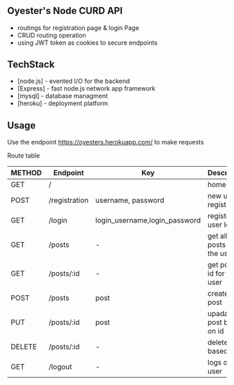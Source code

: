 # 
## Oyester's Node CURD API


- routings for registration page & login Page
- CRUD routing operation
- using JWT token as cookies to secure endpoints 

## TechStack
- [node.js] - evented I/O for the backend
- [Express] - fast node.js network app framework
- [mysql] - database managment
- [heroku] - deployment platform

## Usage
Use the endpoint https://oyesters.herokuapp.com/ to make requests

Route table



|  METHOD      |Endpoint                     |Key                      | Description
|----------------|-------------------------------|-----------------------------|------------------------|
|GET|    /       |  | homepage
|POST       |/registration            |      username, password | new user registration| 
|GET          |/login|login_username,login_password| registered user login|
|GET|/posts            |-         |get all the posts for the user|
|GET         |/posts/:id         |-           |get post by id for the user|
|POST         |/posts|post|create new post
|PUT         |/posts/:id         |   post        |upadate post based on id
|DELETE         |/posts/:id|-|delete post based on id
|GET        |/logout|-| logs out the user


